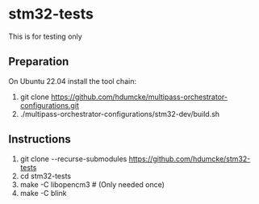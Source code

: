 # stm32-tests

This is for testing only

## Preparation

On Ubuntu 22.04 install the tool chain:

 1. git clone https://github.com/hdumcke/multipass-orchestrator-configurations.git
 2. ./multipass-orchestrator-configurations/stm32-dev/build.sh

## Instructions
 1. git clone --recurse-submodules https://github.com/hdumcke/stm32-tests
 2. cd stm32-tests
 3. make -C libopencm3 # (Only needed once)
 4. make -C blink
